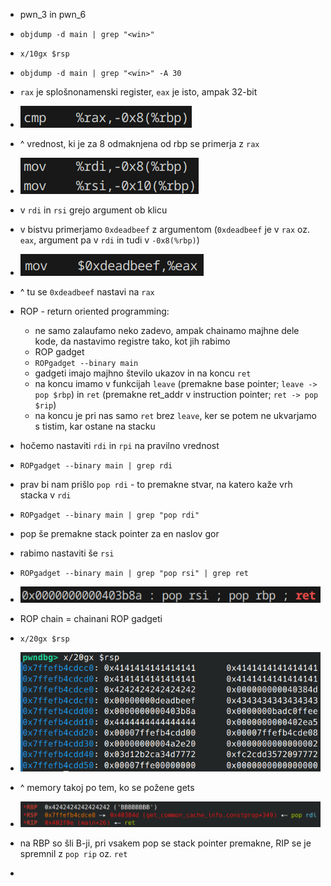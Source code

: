 - pwn_3 in pwn_6
- `objdump -d main | grep "<win>"`
- `x/10gx $rsp`
- `objdump -d main | grep "<win>" -A 30`
- `rax` je splošnonamenski register, `eax` je isto, ampak 32-bit
- ![200](Images3/Pasted%20image%2020250324133621.png)
- ^ vrednost, ki je za 8 odmaknjena od rbp se primerja z `rax`
- ![200](Images3/Pasted%20image%2020250324133643.png)
- v `rdi` in `rsi` grejo argument ob klicu
- v bistvu primerjamo `0xdeadbeef` z argumentom (`0xdeadbeef` je v `rax` oz. `eax`, argument pa v `rdi` in tudi v `-0x8(%rbp)`)
- ![200](Images3/Pasted%20image%2020250324134520.png)
- ^ tu se `0xdeadbeef` nastavi na `rax`
- ROP - return oriented programming:
	- ne samo zalaufamo neko zadevo, ampak chainamo majhne dele kode, da nastavimo registre tako, kot jih rabimo
	- ROP gadget
	- `ROPgadget --binary main`
	- gadgeti imajo majhno število ukazov in na koncu `ret`
	- na koncu imamo v funkcijah `leave` (premakne base pointer; `leave -> pop $rbp`) in `ret` (premakne ret_addr v instruction pointer; `ret -> pop $rip`)
	- na koncu je pri nas samo `ret` brez `leave`, ker se potem ne ukvarjamo s tistim, kar ostane na stacku
- hočemo nastaviti `rdi` in `rpi` na pravilno vrednost
- `ROPgadget --binary main | grep rdi`
- prav bi nam prišlo `pop rdi` - to premakne stvar, na katero kaže vrh stacka v `rdi`
- `ROPgadget --binary main | grep "pop rdi"`
- pop še premakne stack pointer za en naslov gor

- rabimo nastaviti še `rsi`
- `ROPgadget --binary main | grep "pop rsi" | grep ret`
- ![300](Images3/Pasted%20image%2020250324135913.png)
- ROP chain = chainani ROP gadgeti

- `x/20gx $rsp`
- ![500](Images3/Pasted%20image%2020250324141052.png)
- ^ memory takoj po tem, ko se požene gets
- ![600](Images3/Pasted%20image%2020250324141236.png)
- na RBP so šli B-ji, pri vsakem pop se stack pointer premakne, RIP se je spremnil z `pop rip` oz. `ret`
- 